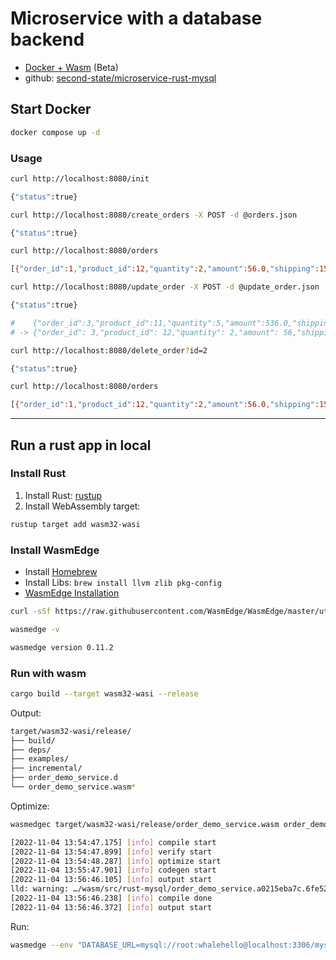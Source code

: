 # Microservice with a database backend

- [Docker + Wasm](https://docs.docker.com/desktop/wasm/) (Beta)
- github: [second-state/microservice-rust-mysql](https://github.com/second-state/microservice-rust-mysql)

## Start Docker

```bash
docker compose up -d
```

### Usage

```bash
curl http://localhost:8080/init

{"status":true}
```

```bash
curl http://localhost:8080/create_orders -X POST -d @orders.json

{"status":true}
```

```bash
curl http://localhost:8080/orders

[{"order_id":1,"product_id":12,"quantity":2,"amount":56.0,"shipping":15.0,"tax":2.0,"shipping_address":"Mataderos 2312"},{"order_id":2,"product_id":15,"quantity":3,"amount":256.0,"shipping":30.0,"tax":16.0,"shipping_address":"1234 NW Bobcat"},{"order_id":3,"product_id":11,"quantity":5,"amount":536.0,"shipping":50.0,"tax":24.0,"shipping_address":"20 Havelock"},{"order_id":4,"product_id":8,"quantity":8,"amount":126.0,"shipping":20.0,"tax":12.0,"shipping_address":"224 Pandan Loop"},{"order_id":5,"product_id":24,"quantity":1,"amount":46.0,"shipping":10.0,"tax":2.0,"shipping_address":"No.10 Jalan Besar"}]
```

```bash
curl http://localhost:8080/update_order -X POST -d @update_order.json

{"status":true}

#    {"order_id":3,"product_id":11,"quantity":5,"amount":536.0,"shipping":50.0,"tax":24.0,"shipping_address":"20 Havelock"}
# -> {"order_id": 3,"product_id": 12,"quantity": 2,"amount": 56,"shipping": 15,"tax": 2,"shipping_address": "123 Main Street"}
```

```bash
curl http://localhost:8080/delete_order?id=2

{"status":true}
```

```bash
curl http://localhost:8080/orders

[{"order_id":1,"product_id":12,"quantity":2,"amount":56.0,"shipping":15.0,"tax":2.0,"shipping_address":"Mataderos 2312"},{"order_id":3,"product_id":12,"quantity":2,"amount":56.0,"shipping":15.0,"tax":2.0,"shipping_address":"123 Main Street"},{"order_id":4,"product_id":8,"quantity":8,"amount":126.0,"shipping":20.0,"tax":12.0,"shipping_address":"224 Pandan Loop"},{"order_id":5,"product_id":24,"quantity":1,"amount":46.0,"shipping":10.0,"tax":2.0,"shipping_address":"No.10 Jalan Besar"}]
```

---

## Run a rust app in local

### Install Rust

1. Install Rust: [rustup](https://www.rust-lang.org/tools/install)
2. Install WebAssembly target:

```bash
rustup target add wasm32-wasi
```

### Install WasmEdge

- Install [Homebrew](https://brew.sh/)
- Install Libs: `brew install llvm zlib pkg-config`
- [WasmEdge Installation](https://wasmedge.org/book/en/quick_start/install.html)

```bash
curl -sSf https://raw.githubusercontent.com/WasmEdge/WasmEdge/master/utils/install.sh | bash
```

```bash
wasmedge -v

wasmedge version 0.11.2
```

### Run with wasm

```bash
cargo build --target wasm32-wasi --release
```

Output:

```bash
target/wasm32-wasi/release/
├── build/
├── deps/
├── examples/
├── incremental/
├── order_demo_service.d
└── order_demo_service.wasm*
```

Optimize:

```bash
wasmedgec target/wasm32-wasi/release/order_demo_service.wasm order_demo_service.wasm

[2022-11-04 13:54:47.175] [info] compile start
[2022-11-04 13:54:47.899] [info] verify start
[2022-11-04 13:54:48.287] [info] optimize start
[2022-11-04 13:55:47.901] [info] codegen start
[2022-11-04 13:56:46.105] [info] output start
lld: warning: …/wasm/src/rust-mysql/order_demo_service.a0215eba7c.6fe52b4813.o has version 12.0.0, which is newer than target minimum of 10.0
[2022-11-04 13:56:46.238] [info] compile done
[2022-11-04 13:56:46.372] [info] output start
```

Run:

```bash
wasmedge --env "DATABASE_URL=mysql://root:whalehello@localhost:3306/mysql" order_demo_service.wasm
```
